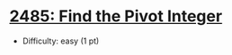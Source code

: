 # [2485: Find the Pivot Integer](https://leetcode.com/problems/find-the-pivot-integer/)
- Difficulty: easy (1 pt)
        